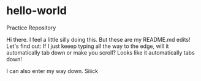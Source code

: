 # hello-world
Practice Repository 

Hi there. I feel a little silly doing this. But these are my README.md edits! Let's find out: If I just keeep typing all the way to the edge, will it automatically tab down or make you scroll? Looks like it automatically tabs down!

I can also enter my way down. Siiick
